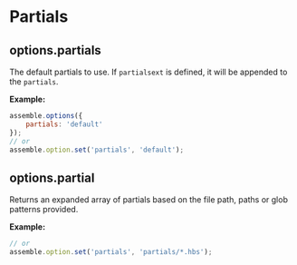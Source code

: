 # Partials

>


## options.partials

The default partials to use. If `partialsext` is defined, it will be appended to the `partials`.

**Example:**

```js
assemble.options({
	partials: 'default'
});
// or
assemble.option.set('partials', 'default');
```


## options.partial

Returns an expanded array of partials based on the file path, paths or glob patterns provided.

**Example:**

```js
// or
assemble.option.set('partials', 'partials/*.hbs');
```
